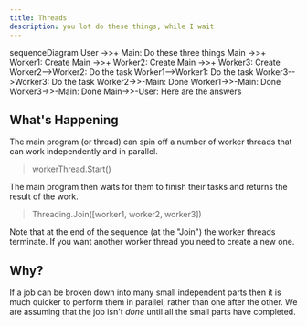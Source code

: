 ```yaml
---
title: Threads
description: you lot do these things, while I wait
---
```


<div class="mermaid">
sequenceDiagram
    User ->>+ Main: Do these three things
    Main ->>+ Worker1: Create
    Main ->>+ Worker2: Create
    Main ->>+ Worker3: Create
    Worker2-->Worker2: Do the task
    Worker1-->Worker1: Do the task
    Worker3-->Worker3: Do the task
    Worker2->>-Main: Done
    Worker1->>-Main: Done
    Worker3->>-Main: Done
    Main->>-User: Here are the answers
</div>

## What's Happening

The main program (or thread) can spin off a number of worker threads that can work independently and in parallel.

> workerThread.Start()

The main program then waits for them to finish their tasks and returns the result of the work.

> Threading.Join([worker1, worker2, worker3])

Note that at the end of the sequence (at the "Join") the worker threads terminate.  If you want another worker thread you need to create a new one.

## Why?

If a job can be broken down into many small independent parts then it is much quicker to perform them in parallel, rather than one after the other.
We are assuming that the job isn't _done_ until all the small parts have completed.